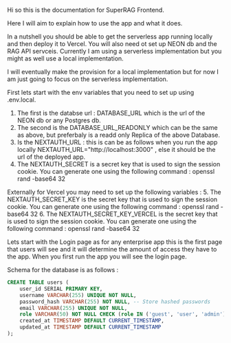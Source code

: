 Hi so this is the documentation for SuperRAG Frontend.

Here I will aim to explain how to use the app and what it does.

In a nutshell you should be able to get the serverless app running locally and then deploy it to Vercel. You will also need ot set up NEON db and the RAG API servceis. Currently I am using a serverless implementation but you might as well use a local implementation.

I will eventually make the provision for a local implementation but for now I am just going to focus on the serverless implementation.

First lets start with the env variables that you need to set up using .env.local.

1. The first is the databse url : DATABASE_URL which is the url of the NEON db or any Postgres db.
2. The second is the DATABASE_URL_READONLY which can be the same as above, but preferbaly is a readd only Replica of the above Database.
3. Is the NEXTAUTH_URL : this is can be as follows when you run the app locally NEXTAUTH_URL="http://localhost:3000" , else it should be the url of the deployed app.
4. The NEXTAUTH_SECRET is a secret key that is used to sign the session cookie. You can generate one using the following command : openssl rand -base64 32

Externally for Vercel you may need to set up the following variables : 5. The NEXTAUTH_SECRET_KEY is the secret key that is used to sign the session cookie. You can generate one using the following command : openssl rand -base64 32 6. The NEXTAUTH_SECRET_KEY_VERCEL is the secret key that is used to sign the session cookie. You can generate one using the following command : openssl rand -base64 32

Lets start with the Login page as for any enterprise app this is the first page that users will see and it will determine the amount of access they have to the app.
When you first run the app you will see the login page.

Schema for the database is as follows :

```sql
CREATE TABLE users (
    user_id SERIAL PRIMARY KEY,
    username VARCHAR(255) UNIQUE NOT NULL,
    password_hash VARCHAR(255) NOT NULL, -- Store hashed passwords
    email VARCHAR(255) UNIQUE NOT NULL,
    role VARCHAR(50) NOT NULL CHECK (role IN ('guest', 'user', 'admin')),
    created_at TIMESTAMP DEFAULT CURRENT_TIMESTAMP,
    updated_at TIMESTAMP DEFAULT CURRENT_TIMESTAMP
);
```

